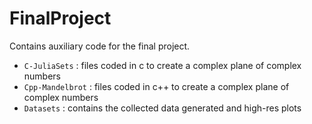 # FinalProject

Contains auxiliary code for the final project.

 - `C-JuliaSets` : files coded in c to create a complex plane of complex numbers
 - `Cpp-Mandelbrot` : files coded in c++ to create a complex plane of complex numbers
 - `Datasets` : contains the collected data generated and high-res plots 
